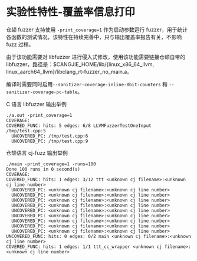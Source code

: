 # 实验性特性-覆盖率信息打印

仓颉 fuzzer 支持使用 `-print_coverage=1` 作为启动参数运行 fuzzer，用于统计各函数的测试情况，该特性在持续完善中，只与输出覆盖率报告有关，不影响 fuzz 过程。

由于该功能需要对 libfuzzer 进行侵入式修改，使用该功能需要链接仓颉自带的 libfuzzer，路径是：$CANGJIE_HOME/lib/{linux_x86_64_llvm, linux_aarch64_llvm}/libclang_rt-fuzzer_no_main.a。

编译时需要同时启用`--sanitizer-coverage-inline-8bit-counters` 和 `--sanitizer-coverage-pc-table`。

C 语言 libfuzzer 输出举例

```text
./a.out -print_coverage=1
COVERAGE:
COVERED_FUNC: hits: 5 edges: 6/8 LLVMFuzzerTestOneInput /tmp/test.cpp:5
  UNCOVERED_PC: /tmp/test.cpp:6
  UNCOVERED_PC: /tmp/test.cpp:9
```

仓颉语言 cj-fuzz 输出举例

```text
./main -print_coverage=1 -runs=100
Done 100 runs in 0 second(s)
COVERAGE:
COVERED_FUNC: hits: 1 edges: 3/12 ttt <unknown cj filename>:<unknown cj line number>
  UNCOVERED_PC: <unknown cj filename>:<unknown cj line number>
  UNCOVERED_PC: <unknown cj filename>:<unknown cj line number>
  UNCOVERED_PC: <unknown cj filename>:<unknown cj line number>
  UNCOVERED_PC: <unknown cj filename>:<unknown cj line number>
  UNCOVERED_PC: <unknown cj filename>:<unknown cj line number>
  UNCOVERED_PC: <unknown cj filename>:<unknown cj line number>
  UNCOVERED_PC: <unknown cj filename>:<unknown cj line number>
  UNCOVERED_PC: <unknown cj filename>:<unknown cj line number>
  UNCOVERED_PC: <unknown cj filename>:<unknown cj line number>
UNCOVERED_FUNC: hits: 0 edges: 0/2 main <unknown cj filename>:<unknown cj line number>
COVERED_FUNC: hits: 1 edges: 1/1 ttt_cc_wrapper <unknown cj filename>:<unknown cj line number>
```
